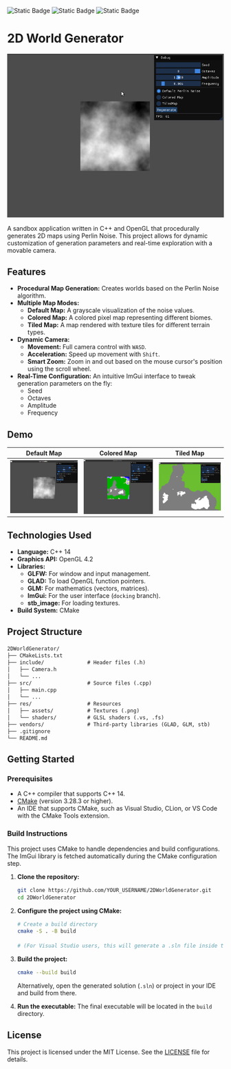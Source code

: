 ![Static Badge](https://img.shields.io/badge/C%2B%2B-14-blue)
![Static Badge](https://img.shields.io/badge/OpenGl-4.2-lightblue)
![Static Badge](https://img.shields.io/badge/License-MIT-lightblue)

# 2D World Generator

![Project Screenshot](docs/images/MapGeneratorConfigs.gif)

A sandbox application written in C++ and OpenGL that procedurally generates 2D maps using Perlin Noise. This project allows for dynamic customization of generation parameters and real-time exploration with a movable camera.

## Features

- **Procedural Map Generation:** Creates worlds based on the Perlin Noise algorithm.
- **Multiple Map Modes:**
  - **Default Map:** A grayscale visualization of the noise values.
  - **Colored Map:** A colored pixel map representing different biomes.
  - **Tiled Map:** A map rendered with texture tiles for different terrain types.
- **Dynamic Camera:**
  - **Movement:** Full camera control with `WASD`.
  - **Acceleration:** Speed up movement with `Shift`.
  - **Smart Zoom:** Zoom in and out based on the mouse cursor's position using the scroll wheel.
- **Real-Time Configuration:** An intuitive ImGui interface to tweak generation parameters on the fly:
  - Seed
  - Octaves
  - Amplitude
  - Frequency

## Demo

| Default Map | Colored Map | Tiled Map |
| :---: | :---: | :---: |
| ![Default Map](docs/images/DefaultMap.png) | ![Colored Map](docs/images/ColoredMap.png) | ![Tiled Map](docs/images/TiledMap.png) |

## Technologies Used

- **Language:** C++ 14
- **Graphics API:** OpenGL 4.2
- **Libraries:**
  - **GLFW:** For window and input management.
  - **GLAD:** To load OpenGL function pointers.
  - **GLM:** For mathematics (vectors, matrices).
  - **ImGui:** For the user interface (`docking` branch).
  - **stb_image:** For loading textures.
- **Build System:** CMake

## Project Structure

```
2DWorldGenerator/
├── CMakeLists.txt
├── include/              # Header files (.h)
│   ├── Camera.h
│   └── ...
├── src/                  # Source files (.cpp)
│   ├── main.cpp
│   └── ...
├── res/                  # Resources
│   ├── assets/           # Textures (.png)
│   └── shaders/          # GLSL shaders (.vs, .fs)
├── vendors/              # Third-party libraries (GLAD, GLM, stb)
├── .gitignore
└── README.md
```

## Getting Started

### Prerequisites

- A C++ compiler that supports C++ 14.
- [CMake](https://cmake.org/download/) (version 3.28.3 or higher).
- An IDE that supports CMake, such as Visual Studio, CLion, or VS Code with the CMake Tools extension.

### Build Instructions

This project uses CMake to handle dependencies and build configurations. The ImGui library is fetched automatically during the CMake configuration step.

1.  **Clone the repository:**
    ```bash
    git clone https://github.com/YOUR_USERNAME/2DWorldGenerator.git
    cd 2DWorldGenerator
    ```

2.  **Configure the project using CMake:**
    ```bash
    # Create a build directory
    cmake -S . -B build

    # (For Visual Studio users, this will generate a .sln file inside the build folder)
    ```

3.  **Build the project:**
    ```bash
    cmake --build build
    ```
    Alternatively, open the generated solution (`.sln`) or project in your IDE and build from there.

4.  **Run the executable:**
    The final executable will be located in the `build` directory.

## License

This project is licensed under the MIT License. See the [LICENSE](LICENSE) file for details.
